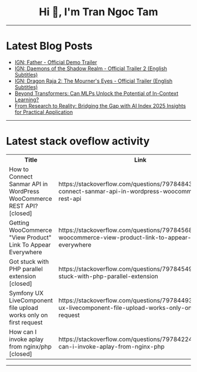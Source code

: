 <h1 align="center">Hi 👋, I'm Tran Ngoc Tam</h1>

---

# Latest Blog Posts 
<!-- BLOG-POST-LIST:START -->
- [IGN: Father - Official Demo Trailer](https://dev.to/gg_news/ign-father-official-demo-trailer-1al4)
- [IGN: Daemons of the Shadow Realm - Official Trailer 2 &lpar;English Subtitles&rpar;](https://dev.to/gg_news/ign-daemons-of-the-shadow-realm-official-trailer-2-english-subtitles-4gng)
- [IGN: Dragon Raja 2: The Mourner&#39;s Eyes - Official Trailer &lpar;English Subtitles&rpar;](https://dev.to/gg_news/ign-dragon-raja-2-the-mourners-eyes-official-trailer-english-subtitles-23dp)
- [Beyond Transformers: Can MLPs Unlock the Potential of In-Context Learning?](https://dev.to/shifa_noorulain_2c5f713e9/beyond-transformers-can-mlps-unlock-the-potential-of-in-context-learning-2jbl)
- [From Research to Reality: Bridging the Gap with AI Index 2025 Insights for Practical Application](https://dev.to/shifa_noorulain_2c5f713e9/from-research-to-reality-bridging-the-gap-with-ai-index-2025-insights-for-practical-application-gih)
<!-- BLOG-POST-LIST:END -->

---

# Latest stack oveflow activity
<table>
  <tr><th>Title</th><th>Link</th></tr>
  <!-- STACKOVERFLOW:START --><tr><td>How to Connect Sanmar API in WordPress WooCommerce REST API? [closed]</td><td>https://stackoverflow.com/questions/79784843/how-to-connect-sanmar-api-in-wordpress-woocommerce-rest-api</td></tr><tr><td>Getting WooCommerce &quot;View Product&quot; Link To Appear Everywhere</td><td>https://stackoverflow.com/questions/79784568/getting-woocommerce-view-product-link-to-appear-everywhere</td></tr><tr><td>Got stuck with PHP parallel extension [closed]</td><td>https://stackoverflow.com/questions/79784549/got-stuck-with-php-parallel-extension</td></tr><tr><td>Symfony UX LiveComponent file upload works only on first request</td><td>https://stackoverflow.com/questions/79784493/symfony-ux-livecomponent-file-upload-works-only-on-first-request</td></tr><tr><td>How can I invoke aplay from nginx/php [closed]</td><td>https://stackoverflow.com/questions/79784224/how-can-i-invoke-aplay-from-nginx-php</td></tr><!-- STACKOVERFLOW:END -->
</table>

---


